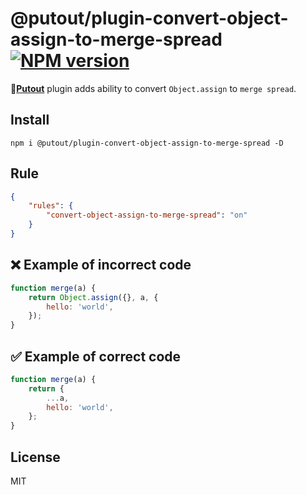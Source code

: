 # @putout/plugin-convert-object-assign-to-merge-spread [![NPM version][NPMIMGURL]][NPMURL]

[NPMIMGURL]: https://img.shields.io/npm/v/@putout/plugin-convert-object-assign-to-merge-spread.svg?style=flat&longCache=true
[NPMURL]: https://npmjs.org/package/@putout/plugin-convert-object-assign-to-merge-spread"npm"

🐊[**Putout**](https://github.com/coderaiser/putout) plugin adds ability to convert `Object.assign` to `merge spread`.

## Install

```
npm i @putout/plugin-convert-object-assign-to-merge-spread -D
```

## Rule

```json
{
    "rules": {
        "convert-object-assign-to-merge-spread": "on"
    }
}
```

## ❌ Example of incorrect code

```js
function merge(a) {
    return Object.assign({}, a, {
        hello: 'world',
    });
}
```

## ✅ Example of correct code

```js
function merge(a) {
    return {
        ...a,
        hello: 'world',
    };
}
```

## License

MIT
